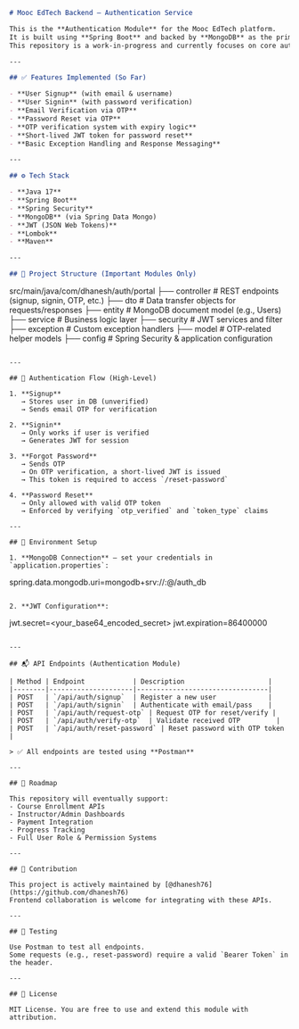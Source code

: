 
```markdown
# Mooc EdTech Backend – Authentication Service

This is the **Authentication Module** for the Mooc EdTech platform.  
It is built using **Spring Boot** and backed by **MongoDB** as the primary database.  
This repository is a work-in-progress and currently focuses on core authentication features.

---

## ✅ Features Implemented (So Far)

- **User Signup** (with email & username)
- **User Signin** (with password verification)
- **Email Verification via OTP**
- **Password Reset via OTP**
- **OTP verification system with expiry logic**
- **Short-lived JWT token for password reset**
- **Basic Exception Handling and Response Messaging**

---

## ⚙️ Tech Stack

- **Java 17**
- **Spring Boot**
- **Spring Security**
- **MongoDB** (via Spring Data Mongo)
- **JWT (JSON Web Tokens)**
- **Lombok**
- **Maven**

---

## 📂 Project Structure (Important Modules Only)

```

src/main/java/com/dhanesh/auth/portal
├── controller          # REST endpoints (signup, signin, OTP, etc.)
├── dto                 # Data transfer objects for requests/responses
├── entity              # MongoDB document model (e.g., Users)
├── service             # Business logic layer
├── security            # JWT services and filter
├── exception           # Custom exception handlers
├── model               # OTP-related helper models
├── config              # Spring Security & application configuration

```

---

## 🔐 Authentication Flow (High-Level)

1. **Signup**  
   → Stores user in DB (unverified)  
   → Sends email OTP for verification

2. **Signin**  
   → Only works if user is verified  
   → Generates JWT for session

3. **Forgot Password**  
   → Sends OTP  
   → On OTP verification, a short-lived JWT is issued  
   → This token is required to access `/reset-password`

4. **Password Reset**  
   → Only allowed with valid OTP token  
   → Enforced by verifying `otp_verified` and `token_type` claims

---

## 🔧 Environment Setup

1. **MongoDB Connection** – set your credentials in `application.properties`:
```

spring.data.mongodb.uri=mongodb+srv://<username>:<password>@<cluster-url>/auth\_db

```

2. **JWT Configuration**:
```

jwt.secret=\<your\_base64\_encoded\_secret>
jwt.expiration=86400000

```

---

## 📬 API Endpoints (Authentication Module)

| Method | Endpoint            | Description                     |
|--------|---------------------|---------------------------------|
| POST   | `/api/auth/signup`  | Register a new user             |
| POST   | `/api/auth/signin`  | Authenticate with email/pass    |
| POST   | `/api/auth/request-otp` | Request OTP for reset/verify |
| POST   | `/api/auth/verify-otp`  | Validate received OTP         |
| POST   | `/api/auth/reset-password` | Reset password with OTP token |

> ✅ All endpoints are tested using **Postman**

---

## 🚧 Roadmap

This repository will eventually support:
- Course Enrollment APIs
- Instructor/Admin Dashboards
- Payment Integration
- Progress Tracking
- Full User Role & Permission Systems

---

## 📌 Contribution

This project is actively maintained by [@dhanesh76](https://github.com/dhanesh76)  
Frontend collaboration is welcome for integrating with these APIs.

---

## 🧪 Testing

Use Postman to test all endpoints.  
Some requests (e.g., reset-password) require a valid `Bearer Token` in the header.

---

## 📄 License

MIT License. You are free to use and extend this module with attribution.

